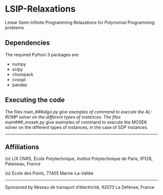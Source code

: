 # LSIP-Relaxations
Linear Semi-Infinite Programming Relaxations for Polynomial Programming problems

## Dependencies 



The required Python 3 packages are:

- numpy
- scipy
- chompack
- cvxopt
- pandas


## Executing the code


The files main_###_algo.py give exemples of command to execute the AL-ROMP solver on the different types of instances. The files main_###_mosek.py give exemples of command to execute the MOSEK solver on the different types of instances, in the case of SDP instances.


---------------------------------------------------------------------------------------
## Affiliations

(o) LIX CNRS, École Polytechnique, Institut Polytechnique de Paris, 91128, Palaiseau, France 

(o) École des Ponts, 77455 Marne-La-Vallée

---------------------------------------------------------------------------------------

Sponsored by Réseau de transport d’électricité, 92073 La Défense, France
